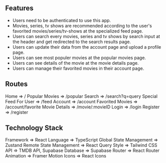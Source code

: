 ## Features 

* Users need to be authenticated to use this app.
* Movies, series, tv shows are recommended according to the user's favorited movies/series/tv-shows at the specialized feed page.
* Users can search every movies, series and tv shows by search input at the header and get redirected to the search results page.
* Users can update their data from the account page and upload a profile page.
* Users can see most populer movies at the popular movies page.
* Users can see details of the movie at the movie details page.
* Users can manage their favorited movies in their account page.

## Routes

Home => /
Popular Movies => /popular
Search => /search?q=query
Special Feed For User => /feed
Account => /account 
Favorited Movies => /account/favorite
Movie Details => /movie/:movieID
Login => /login
Register => /register

## Technology Stack

Framework => React
Language => TypeScript
Global State Management => Zustand
Remote State Management => React Query
Style => Tailwind CSS
API => TMDB API, Supabase
Database => Supabase
Router => React Router
Animation => Framer Motion
Icons => React Icons